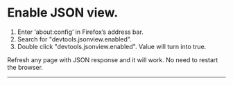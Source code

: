 **Enable JSON view**. 
===
1. Enter ‘about:config’ in Firefox’s address bar.  
2. Search for "devtools.jsonview.enabled". 
3. Double click "devtools.jsonview.enabled". Value will turn into true.  

Refresh any page with JSON response and it will work. No need to restart the browser.
___

